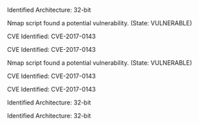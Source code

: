 Identified Architecture: 32-bit

Nmap script found a potential vulnerability. (State: VULNERABLE)

CVE Identified: CVE-2017-0143

CVE Identified: CVE-2017-0143

Nmap script found a potential vulnerability. (State: VULNERABLE)

CVE Identified: CVE-2017-0143

CVE Identified: CVE-2017-0143

Identified Architecture: 32-bit

Identified Architecture: 32-bit

